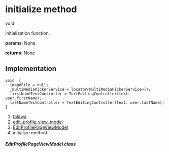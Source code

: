 
<div>

# initialize method

</div>


void 



initialization function.

**params**: None

**returns**: None



## Implementation

``` language-dart
void  {
  imageFile = null;
  _multiMediaPickerService = locator<MultiMediaPickerService>();
  firstNameTextController = TextEditingController(text: user.firstName);
  lastNameTextController = TextEditingController(text: user.lastName);
}
```







1.  [talawa](../../index.md)
2.  [edit_profile_view_model](../../view_model_after_auth_view_models_profile_view_models_edit_profile_view_model/)
3.  [EditProfilePageViewModel](../../view_model_after_auth_view_models_profile_view_models_edit_profile_view_model/EditProfilePageViewModel-class.md)
4.  initialize method

##### EditProfilePageViewModel class







